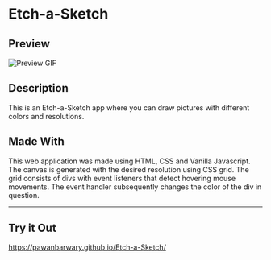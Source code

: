 # Etch-a-Sketch

## Preview 
![Preview GIF](https://media.giphy.com/media/Ry5uAHeuS4SUMwGiuN/giphy.gif)


## Description
This is an Etch-a-Sketch app where you can draw pictures with different colors and resolutions. 

## Made With

This web application was made using HTML, CSS and Vanilla Javascript. The canvas is generated with the desired resolution using CSS grid. The grid consists of divs with event listeners that detect hovering mouse movements. The event handler subsequently changes the color of the div in question. 

---

## Try it Out

https://pawanbarwary.github.io/Etch-a-Sketch/
